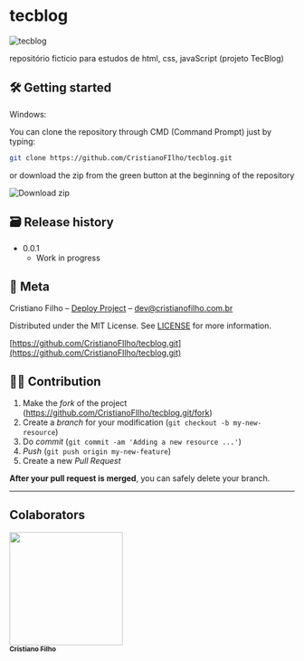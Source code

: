 # tecblog

![tecblog](https://user-images.githubusercontent.com/54041918/146683815-8e03fc7f-7f2c-46f6-8d2f-184d2bbf5fa9.gif)

repositório ficticio para estudos de html, css, javaScript (projeto TecBlog)

## 🛠 Getting started

Windows:

You can clone the repository through CMD (Command Prompt) just by typing:

```sh
git clone https://github.com/CristianoFIlho/tecblog.git
```

or download the zip from the green button at the beginning of the repository

<img src="https://i.ibb.co/vLF3fCV/2021-03-24-23-53-10-github-com-f3b0db456e69.png" alt="Download zip" border="0">


## 🗃 Release history

- 0.0.1
  - Work in progress
  
  
## 📝 Meta

Cristiano Filho – [Deploy Project](https://cristianofilho.com.br) – dev@cristianofilho.com.br

Distributed under the MIT License. See [LICENSE](LICENSE) for more information.

[https://github.com/CristianoFIlho/tecblog.git](https://github.com/CristianoFIlho/tecblog.git)

## 🧙‍♂️ Contribution

1. Make the _fork_ of the project (<https://github.com/CristianoFIlho/tecblog.git/fork>)
2. Create a _branch_ for your modification (`git checkout -b my-new-resource`)
3. Do _commit_ (`git commit -am 'Adding a new resource ...'`)
4. _Push_ (`git push origin my-new-feature`)
5. Create a new _Pull Request_

**After your pull request is merged**, you can safely delete your branch.

---

## Colaborators
	

[ <img src="https://avatars.githubusercontent.com/u/54041918?s=400&u=9691b69b1b7c46137971d4b2775228007fff85a9&v=4" width="200px; "/><br><sub><b>Cristiano Filho</b></sub> ](https://github.com/CristianoFilho) 



